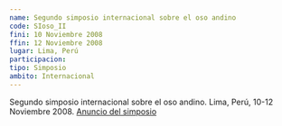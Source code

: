 ```yaml
---
name: Segundo simposio internacional sobre el oso andino
code: SIoso_II
fini: 10 Noviembre 2008
ffin: 12 Noviembre 2008
lugar: Lima, Perú
participacion:
tipo: Simposio
ambito: Internacional
---
```


Segundo simposio internacional sobre el oso andino. Lima, Perú, 10-12 Noviembre 2008. [Anuncio del simposio](https://andeanbear.wcs.org/Datos-e-informaci%C3%B3n/Simposio-internacional.aspx)

